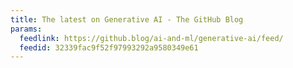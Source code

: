 ```yaml
---
title: The latest on Generative AI - The GitHub Blog
params:
  feedlink: https://github.blog/ai-and-ml/generative-ai/feed/
  feedid: 32339fac9f52f97993292a9580349e61
---
```

